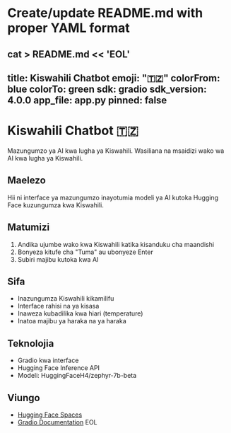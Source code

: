 # Create/update README.md with proper YAML format
cat > README.md << 'EOL'
---
title: Kiswahili Chatbot
emoji: ":tanzania:"
colorFrom: blue
colorTo: green
sdk: gradio
sdk_version: 4.0.0
app_file: app.py
pinned: false
---

# Kiswahili Chatbot 🇹🇿

Mazungumzo ya AI kwa lugha ya Kiswahili. Wasiliana na msaidizi wako wa AI kwa lugha ya Kiswahili.

## Maelezo

Hii ni interface ya mazungumzo inayotumia modeli ya AI kutoka Hugging Face kuzungumza kwa Kiswahili.

## Matumizi

1. Andika ujumbe wako kwa Kiswahili katika kisanduku cha maandishi
2. Bonyeza kitufe cha "Tuma" au ubonyeze Enter
3. Subiri majibu kutoka kwa AI

## Sifa

- Inazungumza Kiswahili kikamilifu
- Interface rahisi na ya kisasa
- Inaweza kubadilika kwa hiari (temperature)
- Inatoa majibu ya haraka na ya haraka

## Teknolojia

- Gradio kwa interface
- Hugging Face Inference API
- Modeli: HuggingFaceH4/zephyr-7b-beta

## Viungo

- [Hugging Face Spaces](https://huggingface.co/spaces)
- [Gradio Documentation](https://www.gradio.app/docs/)
EOL
